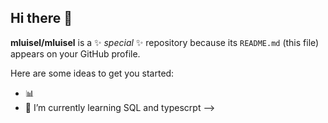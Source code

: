 ## Hi there 👋

**mluisel/mluisel** is a ✨ _special_ ✨ repository because its `README.md` (this file) appears on your GitHub profile.

Here are some ideas to get you started:
- 📊
- 🌱 I’m currently learning SQL and typescrpt
-->
